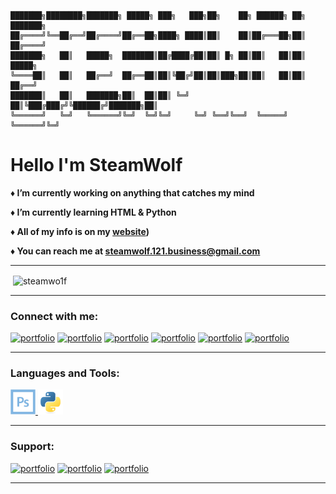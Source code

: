 ```
███████╗████████╗███████╗ █████╗ ███╗   ███╗██╗    ██╗ ██████╗ ██╗     ███████╗
██╔════╝╚══██╔══╝██╔════╝██╔══██╗████╗ ████║██║    ██║██╔═══██╗██║     ██╔════╝
███████╗   ██║   █████╗  ███████║██╔████╔██║██║ █╗ ██║██║   ██║██║     █████╗
╚════██║   ██║   ██╔══╝  ██╔══██║██║╚██╔╝██║██║███╗██║██║   ██║██║     ██╔══╝
███████║   ██║   ███████╗██║  ██║██║ ╚═╝ ██║╚███╔███╔╝╚██████╔╝███████╗██║  
╚══════╝   ╚═╝   ╚══════╝╚═╝  ╚═╝╚═╝     ╚═╝ ╚══╝╚══╝  ╚═════╝ ╚══════╝╚═╝
```


# Hello I'm SteamWolf

**♦ I’m currently working on anything that catches my mind**

**♦ I’m currently learning HTML & Python**

**♦ All of my info is on my [website](https://website-steamwo1f.vercel.app))**

**♦ You can reach me at steamwolf.121.business@gmail.com**

---

<p>&nbsp;<img align="center" src="https://github-readme-stats.vercel.app/api?username=steamwo1f&show_icons=true&title_color=ff9347&text_color=ff9347&bg_color=292829&locale=en" alt="steamwo1f" /></p>

---

<h3 align="left">Connect with me:</h3>
<p align="left">

[![portfolio](https://img.shields.io/badge/my_website-%23DD8142?style=for-the-badge&logoColor=white&logoColor=white)](https://steamwolf.ml/) [![portfolio](https://img.shields.io/badge/github-%23292829?style=for-the-badge&logo=github&logoColor=white)](https://github.com/SteamWo1f) [![portfolio](https://img.shields.io/badge/Linkedin-%230077B7?style=for-the-badge&logo=linkedin&logoColor=white)](https://www.linkedin.com/in/steamwolf/) [![portfolio](https://img.shields.io/badge/reddit-%23FF4300?style=for-the-badge&logo=reddit&logoColor=white)](https://www.reddit.com/user/SteamWo1f) [![portfolio](https://img.shields.io/badge/twitter-%23179CF0?style=for-the-badge&logo=twitter&logoColor=white)](https://twitter.com/SteamWolf5) [![portfolio](https://img.shields.io/badge/youtube-%23FF0F00?style=for-the-badge&logo=youtube&logoColor=white)](https://www.youtube.com/channel/UCJqYptKIPNtsWRYWJZZH5Dg)
  
---

<h3 align="left">Languages and Tools:</h3>
<p align="left"> <a href="https://www.photoshop.com/en" target="_blank" rel="noreferrer"> <img src="https://raw.githubusercontent.com/devicons/devicon/master/icons/photoshop/photoshop-line.svg" alt="photoshop" width="40" height="40"/> </a> <a href="https://www.python.org" target="_blank" rel="noreferrer"> <img src="https://raw.githubusercontent.com/devicons/devicon/master/icons/python/python-original.svg" alt="python" width="40" height="40"/> </a> </p>

---
<h3 align="left">Support:</h3>
<p align="left">

[![portfolio](https://img.shields.io/badge/paypal-%23233883?style=for-the-badge&logo=paypal&logoColor=white)](https://www.paypal.com/paypalme/SteamWo1f) [![portfolio](https://img.shields.io/badge/Bitcoin-%23F79412?style=for-the-badge&logo=Bitcoin&logoColor=white)](https://github.com/SteamWo1f/SteamWo1f/blob/main/info.md) [![portfolio](https://img.shields.io/badge/ko--fi-%23FF5E5B?style=for-the-badge&logo=ko-fi&logoColor=white)](https://ko-fi.com/steamwolf)

---
